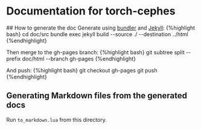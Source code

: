 # Documentation for torch-cephes

## How to generate the doc
Generate using [bundler](http://bundler.io/#getting-started) and [Jekyll](http://jekyllrb.com/docs/installation/):
{%highlight bash}
cd doc/src
bundle exec jekyll build --source ./ --destination ../html
{%endhighlight}

Then merge to the gh-pages branch:
{%highlight bash}
git subtree split --prefix doc/html --branch gh-pages
{%endhighlight}

And push:
{%highlight bash}
git checkout gh-pages
git push
{%endhighlight}

## Generating Markdown files from the generated docs 
Run `to_markdown.lua` from this directory.

